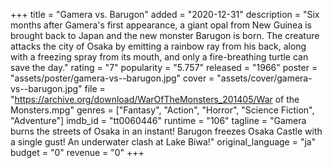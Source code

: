 +++
title = "Gamera vs. Barugon"
added = "2020-12-31"
description = "Six months after Gamera's first appearance, a giant opal from New Guinea is brought back to Japan and the new monster Barugon is born. The creature attacks the city of Osaka by emitting a rainbow ray from his back, along with a freezing spray from its mouth, and only a fire-breathing turtle can save the day."
rating = "7"
popularity = "5.757"
released = "1966"
poster = "assets/poster/gamera-vs--barugon.jpg"
cover = "assets/cover/gamera-vs--barugon.jpg"
file = "https://archive.org/download/WarOfTheMonsters_201405/War of the Monsters.mpg"
genres = ["Fantasy", "Action", "Horror", "Science Fiction", "Adventure"]
imdb_id = "tt0060446"
runtime = "106"
tagline = "Gamera burns the streets of Osaka in an instant! Barugon freezes Osaka Castle with a single gust! An underwater clash at Lake Biwa!"
original_language = "ja"
budget = "0"
revenue = "0"
+++
